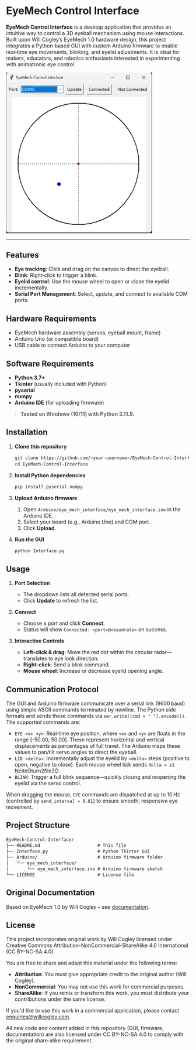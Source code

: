 # EyeMech Control Interface

**EyeMech Control Interface** is a desktop application that provides an intuitive way to control a 3D eyeball mechanism using mouse interactions. Built upon Will Cogley’s EyeMech 1.0 hardware design, this project integrates a Python‑based GUI with custom Arduino firmware to enable real‑time eye movements, blinking, and eyelid adjustments. It is ideal for makers, educators, and robotics enthusiasts interested in experimenting with animatronic eye control.

<img src="EyeMech_Control_Interface.png" alt="EyeMech Control Interface" width="400"/>

---

## Features

* **Eye tracking**: Click and drag on the canvas to direct the eyeball.
* **Blink**: Right‑click to trigger a blink.
* **Eyelid control**: Use the mouse wheel to open or close the eyelid incrementally.
* **Serial Port Management**: Select, update, and connect to available COM ports.

## Hardware Requirements

* EyeMech hardware assembly (servos, eyeball mount, frame)
* Arduino Uno (or compatible board)
* USB cable to connect Arduino to your computer

## Software Requirements

* **Python 3.7+**
* **Tkinter** (usually included with Python)
* **pyserial**
* **numpy**
* **Arduino IDE** (for uploading firmware)

> **Tested on Windows (10/11) with Python 3.11.9.**

## Installation

1. **Clone this repository**

   ```bash
   git clone https://github.com/<your-username>/EyeMech-Control-Interface.git
   cd EyeMech-Control-Interface
   ```

2. **Install Python dependencies**

   ```bash
   pip install pyserial numpy
   ```

3. **Upload Arduino firmware**

   1. Open `Arduino/eye_mech_interface/eye_mech_interface.ino` in the Arduino IDE.
   2. Select your board (e.g., Arduino Uno) and COM port.
   3. Click **Upload**.

4. **Run the GUI**

   ```bash
   python Interface.py
   ```

## Usage

1. **Port Selection**

   * The dropdown lists all detected serial ports.
   * Click **Update** to refresh the list.
2. **Connect**

   * Choose a port and click **Connect**.
   * Status will show `Connected: <port>@<baudrate>` on success.
3. **Interactive Controls**

   * **Left-click & drag**: Move the red dot within the circular radar—translates to eye look direction.
   * **Right-click**: Send a blink command.
   * **Mouse wheel**: Increase or decrease eyelid opening angle.

## Communication Protocol

The GUI and Arduino firmware communicate over a serial link (9600 baud) using simple ASCII commands terminated by newline. The Python side formats and sends these commands via `ser.write((cmd + " ").encode())`. The supported commands are:

* `EYE <x> <y>`: Real‑time eye position, where `<x>` and `<y>` are floats in the range \[-50.00, 50.00]. These represent horizontal and vertical displacements as percentages of full travel. The Arduino maps these values to pan/tilt servo angles to direct the eyeball.
* `LID <delta>`: Incrementally adjust the eyelid by `<delta>` steps (positive to open, negative to close). Each mouse wheel tick sends `delta = ±1` citeturn2file3.
* `BLINK`: Trigger a full blink sequence—quickly closing and reopening the eyelid via the servo control.

When dragging the mouse, `EYE` commands are dispatched at up to 10 Hz (controlled by `send_interval = 0.01`) to ensure smooth, responsive eye movement.

## Project Structure

```
EyeMech-Control-Interface/
├── README.md                      # This file
├── Interface.py                   # Python Tkinter GUI
├── Arduino/                       # Arduino firmware folder
│   └── eye_mech_interface/
│       └── eye_mech_interface.ino # Arduino firmware sketch
└── LICENSE                        # License file
```

## Original Documentation

Based on EyeMech 1.0 by Will Cogley – see [documentation](https://willcogley.notion.site/EyeMech-1-0-983e6cad7059410d9cb958e8c1c5b700).

## License

This project incorporates original work by Will Cogley licensed under Creative Commons Attribution-NonCommercial-ShareAlike 4.0 International (CC BY-NC-SA 4.0).

You are free to share and adapt this material under the following terms:

* **Attribution**: You must give appropriate credit to the original author (Will Cogley).
* **NonCommercial**: You may not use this work for commercial purposes.
* **ShareAlike**: If you remix or transform this work, you must distribute your contributions under the same license.

If you'd like to use this work in a commercial application, please contact [enquiries@willcogley.com](mailto:enquiries@willcogley.com).

All new code and content added in this repository (GUI, firmware, documentation) are also licensed under CC BY-NC-SA 4.0 to comply with the original share‑alike requirement.
